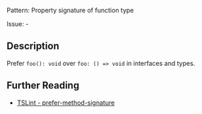 Pattern: Property signature of function type

Issue: -

## Description

Prefer `foo(): void` over `foo: () => void` in interfaces and types.

## Further Reading

* [TSLint - prefer-method-signature](https://palantir.github.io/tslint/rules/prefer-method-signature)